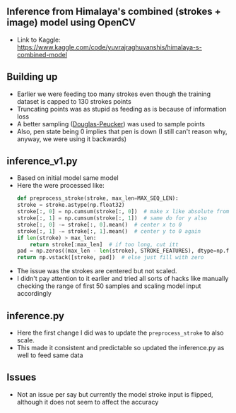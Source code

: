 ## Inference from Himalaya's combined (strokes + image) model using OpenCV
- Link to Kaggle: https://www.kaggle.com/code/yuvrajraghuvanshis/himalaya-s-combined-model

## Building up
- Earlier we were feeding too many strokes even though the training dataset is capped to 130 strokes points
- Truncating points was as stupid as feeding as is because of information loss
- A better sampling ([Douglas-Peucker](https://en.wikipedia.org/wiki/Ramer-Douglas-Peucker_algorithm)) was used to sample points
- Also, pen state being 0 implies that pen is down (I still can't reason why, anyway, we were using it backwards)


## inference_v1.py
- Based on initial model same model
- Here the were processed like: 
    ```python
    def preprocess_stroke(stroke, max_len=MAX_SEQ_LEN):
    stroke = stroke.astype(np.float32)
    stroke[:, 0] = np.cumsum(stroke[:, 0])  # make x like absolute from delta
    stroke[:, 1] = np.cumsum(stroke[:, 1])  # same do for y also
    stroke[:, 0] -= stroke[:, 0].mean()  # center x to 0
    stroke[:, 1] -= stroke[:, 1].mean()  # center y to 0 again
    if len(stroke) > max_len:
        return stroke[:max_len]  # if too long, cut itt
    pad = np.zeros((max_len - len(stroke), STROKE_FEATURES), dtype=np.float32)
    return np.vstack([stroke, pad])  # else just fill with zero
    ```
- The issue was the strokes are centered but not scaled.
- I didn't pay attention to it earlier and tried all sorts of hacks like manually checking the range of first 50 samples and scaling model input accordingly

## inference.py
- Here the first change I did was to update the `preprocess_stroke` to also scale.
- This made it consistent and predictable so updated the inference.py as well to feed same data


## Issues
- Not an issue per say but currently the model stroke input is flipped, although it does not seem to affect the accuracy
